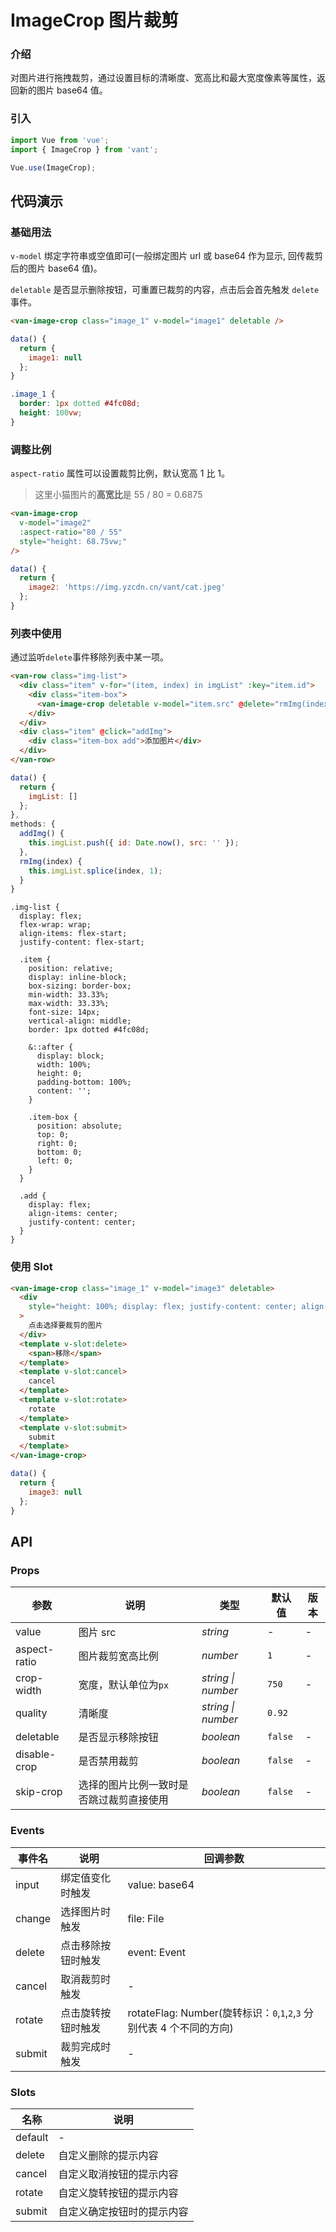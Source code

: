 # ImageCrop 图片裁剪

### 介绍

对图片进行拖拽裁剪，通过设置目标的清晰度、宽高比和最大宽度像素等属性，返回新的图片 base64 值。

### 引入

```javascript
import Vue from 'vue';
import { ImageCrop } from 'vant';

Vue.use(ImageCrop);
```

## 代码演示

### 基础用法

`v-model` 绑定字符串或空值即可(一般绑定图片 url 或 base64 作为显示, 回传裁剪后的图片 base64 值)。

`deletable` 是否显示删除按钮，可重置已裁剪的内容，点击后会首先触发 `delete` 事件。

```html
<van-image-crop class="image_1" v-model="image1" deletable />
```

```js
data() {
  return {
    image1: null
  };
}
```

```css
.image_1 {
  border: 1px dotted #4fc08d;
  height: 100vw;
}
```

### 调整比例

`aspect-ratio` 属性可以设置裁剪比例，默认宽高 1 比 1。

> 这里小猫图片的**高宽比**是 55 / 80 = 0.6875

```html
<van-image-crop
  v-model="image2"
  :aspect-ratio="80 / 55"
  style="height: 68.75vw;"
/>
```

```js
data() {
  return {
    image2: 'https://img.yzcdn.cn/vant/cat.jpeg'
  };
}
```

### 列表中使用

通过监听`delete`事件移除列表中某一项。

```html
<van-row class="img-list">
  <div class="item" v-for="(item, index) in imgList" :key="item.id">
    <div class="item-box">
      <van-image-crop deletable v-model="item.src" @delete="rmImg(index)" />
    </div>
  </div>
  <div class="item" @click="addImg">
    <div class="item-box add">添加图片</div>
  </div>
</van-row>
```

```js
data() {
  return {
    imgList: []
  };
},
methods: {
  addImg() {
    this.imgList.push({ id: Date.now(), src: '' });
  },
  rmImg(index) {
    this.imgList.splice(index, 1);
  }
}
```

```less
.img-list {
  display: flex;
  flex-wrap: wrap;
  align-items: flex-start;
  justify-content: flex-start;

  .item {
    position: relative;
    display: inline-block;
    box-sizing: border-box;
    min-width: 33.33%;
    max-width: 33.33%;
    font-size: 14px;
    vertical-align: middle;
    border: 1px dotted #4fc08d;

    &::after {
      display: block;
      width: 100%;
      height: 0;
      padding-bottom: 100%;
      content: '';
    }

    .item-box {
      position: absolute;
      top: 0;
      right: 0;
      bottom: 0;
      left: 0;
    }
  }

  .add {
    display: flex;
    align-items: center;
    justify-content: center;
  }
}
```

### 使用 Slot

```html
<van-image-crop class="image_1" v-model="image3" deletable>
  <div
    style="height: 100%; display: flex; justify-content: center; align-items: center"
  >
    点击选择要裁剪的图片
  </div>
  <template v-slot:delete>
    <span>移除</span>
  </template>
  <template v-slot:cancel>
    cancel
  </template>
  <template v-slot:rotate>
    rotate
  </template>
  <template v-slot:submit>
    submit
  </template>
</van-image-crop>
```

```js
data() {
  return {
    image3: null
  };
}
```

## API

### Props

| 参数 | 说明 | 类型 | 默认值 | 版本 |
| --- | --- | --- | --- | --- |
| value | 图片 src | _string_ | - | - |
| aspect-ratio | 图片裁剪宽高比例 | _number_ | `1` | - |
| crop-width | 宽度，默认单位为`px` | _string \| number_ | `750` | - |
| quality | 清晰度 | _string \| number_ | `0.92` |  |
| deletable | 是否显示移除按钮 | _boolean_ | `false` | - |
| disable-crop | 是否禁用裁剪 | _boolean_ | `false` | - |
| skip-crop | 选择的图片比例一致时是否跳过裁剪直接使用 | _boolean_ | `false` | - |

### Events

| 事件名 | 说明 | 回调参数 |
| --- | --- | --- |
| input | 绑定值变化时触发 | value: base64 |
| change | 选择图片时触发 | file: File |
| delete | 点击移除按钮时触发 | event: Event |
| cancel | 取消裁剪时触发 | - |
| rotate | 点击旋转按钮时触发 | rotateFlag: Number(旋转标识：`0`,`1`,`2`,`3` 分别代表 4 个不同的方向) |
| submit | 裁剪完成时触发 | - |

### Slots

| 名称    | 说明                       |
| ------- | -------------------------- |
| default | -                          |
| delete  | 自定义删除的提示内容       |
| cancel  | 自定义取消按钮的提示内容   |
| rotate  | 自定义旋转按钮的提示内容   |
| submit  | 自定义确定按钮时的提示内容 |
